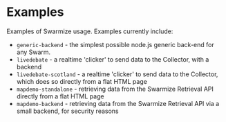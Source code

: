 # Examples

Examples of Swarmize usage. Examples currently include:

* `generic-backend` - the simplest possible node.js generic back-end for any Swarm.
* `livedebate` - a realtime 'clicker' to send data to the Collector, with a backend
* `livedebate-scotland` - a realtime 'clicker' to send data to the Collector, which does so directly from a flat HTML page
* `mapdemo-standalone` - retrieving data from the Swarmize Retrieval API directly from a flat HTML page
* `mapdemo-backend` - retrieving data from the Swarmize Retrieval API via a small backend, for security reasons
